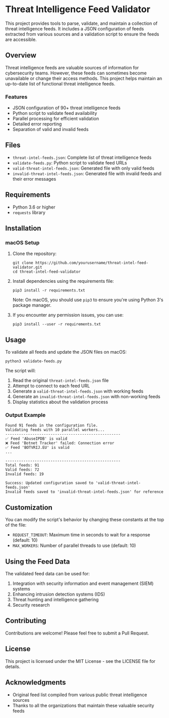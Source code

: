 # Threat Intelligence Feed Validator

This project provides tools to parse, validate, and maintain a collection of threat intelligence feeds. It includes a JSON configuration of feeds extracted from various sources and a validation script to ensure the feeds are accessible.

## Overview

Threat intelligence feeds are valuable sources of information for cybersecurity teams. However, these feeds can sometimes become unavailable or change their access methods. This project helps maintain an up-to-date list of functional threat intelligence feeds.

### Features

- JSON configuration of 90+ threat intelligence feeds
- Python script to validate feed availability
- Parallel processing for efficient validation
- Detailed error reporting
- Separation of valid and invalid feeds

## Files

- `threat-intel-feeds.json`: Complete list of threat intelligence feeds
- `validate-feeds.py`: Python script to validate feed URLs
- `valid-threat-intel-feeds.json`: Generated file with only valid feeds
- `invalid-threat-intel-feeds.json`: Generated file with invalid feeds and their error messages

## Requirements

- Python 3.6 or higher
- `requests` library

## Installation

### macOS Setup

1. Clone the repository:
   ```
   git clone https://github.com/yourusername/threat-intel-feed-validator.git
   cd threat-intel-feed-validator
   ```

2. Install dependencies using the requirements file:
   ```
   pip3 install -r requirements.txt
   ```

   Note: On macOS, you should use `pip3` to ensure you're using Python 3's package manager.

3. If you encounter any permission issues, you can use:
   ```
   pip3 install --user -r requirements.txt
   ```

## Usage

To validate all feeds and update the JSON files on macOS:

```
python3 validate-feeds.py
```

The script will:
1. Read the original `threat-intel-feeds.json` file
2. Attempt to connect to each feed URL
3. Generate a `valid-threat-intel-feeds.json` with working feeds
4. Generate an `invalid-threat-intel-feeds.json` with non-working feeds
5. Display statistics about the validation process

### Output Example

```
Found 91 feeds in the configuration file.
Validating feeds with 10 parallel workers...
---------------------------------------------------
✅ Feed 'AbuseIPDB' is valid
❌ Feed 'Botnet Tracker' failed: Connection error
✅ Feed 'BOTVRIJ.EU' is valid
...

---------------------------------------------------
Total feeds: 91
Valid feeds: 72
Invalid feeds: 19

Success: Updated configuration saved to 'valid-threat-intel-feeds.json'
Invalid feeds saved to 'invalid-threat-intel-feeds.json' for reference
```

## Customization

You can modify the script's behavior by changing these constants at the top of the file:

- `REQUEST_TIMEOUT`: Maximum time in seconds to wait for a response (default: 10)
- `MAX_WORKERS`: Number of parallel threads to use (default: 10)

## Using the Feed Data

The validated feed data can be used for:

1. Integration with security information and event management (SIEM) systems
2. Enhancing intrusion detection systems (IDS)
3. Threat hunting and intelligence gathering
4. Security research

## Contributing

Contributions are welcome! Please feel free to submit a Pull Request.

## License

This project is licensed under the MIT License - see the LICENSE file for details.

## Acknowledgments

- Original feed list compiled from various public threat intelligence sources
- Thanks to all the organizations that maintain these valuable security feeds
